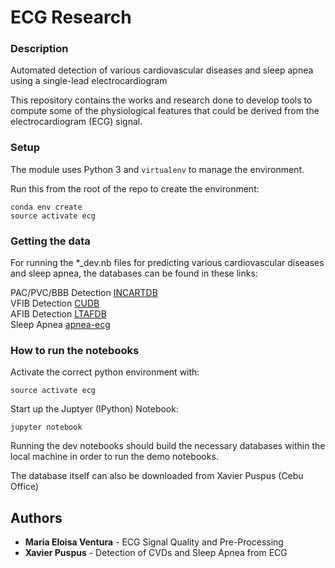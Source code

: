 # ECG Research

### Description

 Automated detection of various cardiovascular diseases and sleep apnea using a single-lead electrocardiogram

This repository contains the works and research done to develop tools to compute some of the physiological features that could be derived from the electrocardiogram (ECG) signal. 


### Setup

The module uses Python 3 and `virtualenv` to manage the environment. 

Run this from the root of the repo to create the environment:

```
conda env create
source activate ecg
```

### Getting the data

For running the *_dev.nb files for predicting various cardiovascular diseases and sleep apnea, the databases can be found in these links: 

PAC/PVC/BBB Detection [INCARTDB](https://www.physionet.org/pn3/incartdb/)  
VFIB Detection [CUDB](https://physionet.org/physiobank/database/cudb/)  
AFIB Detection [LTAFDB](https://physionet.org/physiobank/database/ltafdb/)  
Sleep Apnea [apnea-ecg](https://www.physionet.org/physiobank/database/apnea-ecg/)  



### How to run the notebooks 

Activate the correct python environment with:

```
source activate ecg
```

Start up the Juptyer (IPython) Notebook:

```
jupyter notebook
```

Running the dev notebooks should build the necessary databases within the local machine in order to run the demo notebooks. 

The database itself can also be downloaded from Xavier Puspus (Cebu Office)


## Authors

* **Maria Eloisa Ventura** - ECG Signal Quality and Pre-Processing
* **Xavier Puspus** - Detection of CVDs and Sleep Apnea from ECG





